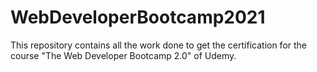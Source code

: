 # WebDeveloperBootcamp2021
This repository contains all the work done to get the certification for the course "The Web Developer Bootcamp 2.0" of Udemy.
